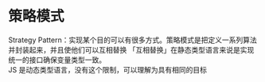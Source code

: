 # 策略模式

Strategy Pattern：实现某个目的可以有很多方式。策略模式是把定义一系列算法并封装起来，并且使他们可以互相替换
「互相替换」在静态类型语言来说是实现统一的接口确保变量类型一致。  
JS 是动态类型语言，没有这个限制，可以理解为具有相同的目标

